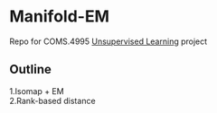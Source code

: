 # Manifold-EM  
Repo for COMS.4995 [Unsupervised Learning](http://www.cs.columbia.edu/~verma/classes/uml/index.html) project  
## Outline
1.Isomap + EM  
2.Rank-based distance
